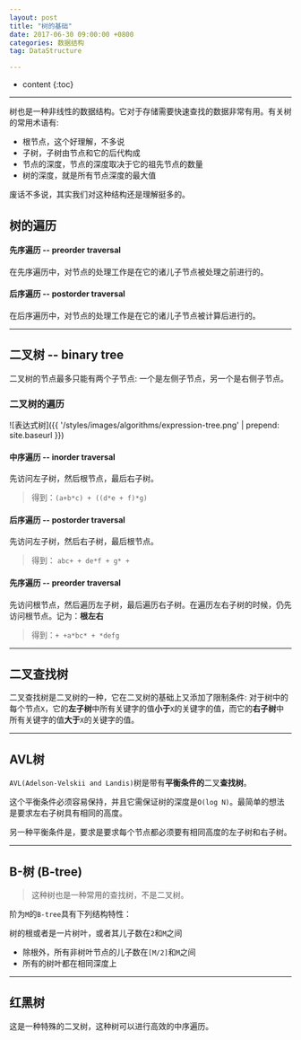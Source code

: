 ```yaml
---
layout: post
title: "树的基础"
date: 2017-06-30 09:00:00 +0800
categories: 数据结构
tag: DataStructure

---
```

* content
{:toc}
---
树也是一种非线性的数据结构。它对于存储需要快速查找的数据非常有用。有关树的常用术语有:

+ 根节点，这个好理解，不多说
+ 子树，子树由节点和它的后代构成
+ 节点的深度，节点的深度取决于它的祖先节点的数量
+ 树的深度，就是所有节点深度的最大值

废话不多说，其实我们对这种结构还是理解挺多的。

<!-- more -->

## 树的遍历

#### 先序遍历 -- preorder traversal

在先序遍历中，对节点的处理工作是在它的诸儿子节点被处理之前进行的。

#### 后序遍历 -- postorder traversal

在后序遍历中，对节点的处理工作是在它的诸儿子节点被计算后进行的。

---

## 二叉树 -- binary tree

二叉树的节点最多只能有两个子节点: 一个是左侧子节点，另一个是右侧子节点。

### 二叉树的遍历

![表达式树]({{ '/styles/images/algorithms/expression-tree.png' | prepend: site.baseurl }})

#### 中序遍历 -- inorder traversal

先访问左子树，然后根节点，最后右子树。

> 得到：`(a+b*c) + ((d*e + f)*g)`

#### 后序遍历 -- postorder traversal

先访问左子树，然后右子树，最后根节点。

> 得到： `abc+ + de*f + g* +`

#### 先序遍历 -- preorder traversal

先访问根节点，然后遍历左子树，最后遍历右子树。在遍历左右子树的时候，仍先访问根节点。记为：**根左右**

> 得到：`+ +a*bc* + *defg`

---

## 二叉查找树

二叉查找树是二叉树的一种，它在二叉树的基础上又添加了限制条件: 对于树中的每个节点`X`，它的**左子树**中所有关键字的值**小于**`X`的关键字的值，而它的**右子树**中所有关键字的值**大于**`X`的关键字的值。

---

## AVL树

`AVL(Adelson-Velskii and Landis)`树是带有**平衡条件的**二叉**查找树**。

这个平衡条件必须容易保持，并且它需保证树的深度是`O(log N)`。最简单的想法是要求左右子树具有相同的高度。

另一种平衡条件是，要求是要求每个节点都必须要有相同高度的左子树和右子树。

---

## B-树 (B-tree)

> 这种树也是一种常用的查找树，不是二叉树。

阶为`M`的`B-tree`具有下列结构特性：

树的根或者是一片树叶，或者其儿子数在`2`和`M`之间

+ 除根外，所有非树叶节点的儿子数在`[M/2]`和`M`之间
+ 所有的树叶都在相同深度上

---

## 红黑树

这是一种特殊的二叉树，这种树可以进行高效的中序遍历。